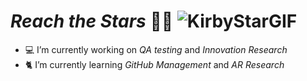 # *Reach the Stars* 🚀✨ ![KirbyStarGIF](https://github.com/AndreCoutinhom/AndreCoutinhom/assets/91290799/6258539c-779c-476a-a644-1d3697c47bef)

- 💻 I’m currently working on *QA testing* and *Innovation Research*
- 🐈 I’m currently learning *GitHub Management* and *AR Research*

